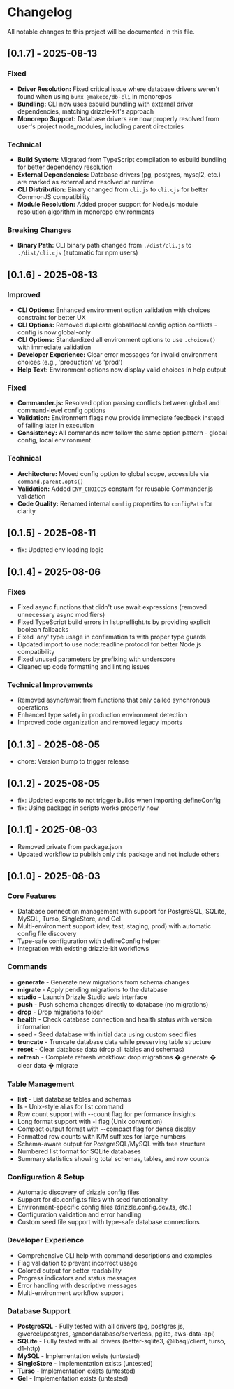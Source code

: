 # Changelog

All notable changes to this project will be documented in this file.

## [0.1.7] - 2025-08-13

### Fixed
- **Driver Resolution:** Fixed critical issue where database drivers weren't found when using `bunx @makeco/db-cli` in monorepos
- **Bundling:** CLI now uses esbuild bundling with external driver dependencies, matching drizzle-kit's approach
- **Monorepo Support:** Database drivers are now properly resolved from user's project node_modules, including parent directories

### Technical
- **Build System:** Migrated from TypeScript compilation to esbuild bundling for better dependency resolution
- **External Dependencies:** Database drivers (pg, postgres, mysql2, etc.) are marked as external and resolved at runtime
- **CLI Distribution:** Binary changed from `cli.js` to `cli.cjs` for better CommonJS compatibility
- **Module Resolution:** Added proper support for Node.js module resolution algorithm in monorepo environments

### Breaking Changes
- **Binary Path:** CLI binary path changed from `./dist/cli.js` to `./dist/cli.cjs` (automatic for npm users)

## [0.1.6] - 2025-08-13

### Improved
- **CLI Options:** Enhanced environment option validation with choices constraint for better UX
- **CLI Options:** Removed duplicate global/local config option conflicts - config is now global-only
- **CLI Options:** Standardized all environment options to use `.choices()` with immediate validation
- **Developer Experience:** Clear error messages for invalid environment choices (e.g., 'production' vs 'prod')
- **Help Text:** Environment options now display valid choices in help output

### Fixed
- **Commander.js:** Resolved option parsing conflicts between global and command-level config options
- **Validation:** Environment flags now provide immediate feedback instead of failing later in execution
- **Consistency:** All commands now follow the same option pattern - global config, local environment

### Technical
- **Architecture:** Moved config option to global scope, accessible via `command.parent.opts()`
- **Validation:** Added `ENV_CHOICES` constant for reusable Commander.js validation
- **Code Quality:** Renamed internal `config` properties to `configPath` for clarity

## [0.1.5] - 2025-08-11
- fix: Updated env loading logic

## [0.1.4] - 2025-08-06

### Fixes
- Fixed async functions that didn't use await expressions (removed unnecessary async modifiers)
- Fixed TypeScript build errors in list.preflight.ts by providing explicit boolean fallbacks
- Fixed 'any' type usage in confirmation.ts with proper type guards
- Updated import to use node:readline protocol for better Node.js compatibility
- Fixed unused parameters by prefixing with underscore
- Cleaned up code formatting and linting issues

### Technical Improvements
- Removed async/await from functions that only called synchronous operations
- Enhanced type safety in production environment detection
- Improved code organization and removed legacy imports

## [0.1.3] - 2025-08-05
- chore: Version bump to trigger release

## [0.1.2] - 2025-08-05
- fix: Updated exports to not trigger builds when importing defineConfig
- fix: Using package in scripts works properly now

## [0.1.1] - 2025-08-03

- Removed private from package.json
- Updated workflow to publish only this package and not include others

## [0.1.0] - 2025-08-03

### Core Features
- Database connection management with support for PostgreSQL, SQLite, MySQL, Turso, SingleStore, and Gel
- Multi-environment support (dev, test, staging, prod) with automatic config file discovery
- Type-safe configuration with defineConfig helper
- Integration with existing drizzle-kit workflows

### Commands
- **generate** - Generate new migrations from schema changes
- **migrate** - Apply pending migrations to the database
- **studio** - Launch Drizzle Studio web interface
- **push** - Push schema changes directly to database (no migrations)
- **drop** - Drop migrations folder
- **health** - Check database connection and health status with version information
- **seed** - Seed database with initial data using custom seed files
- **truncate** - Truncate database data while preserving table structure
- **reset** - Clear database data (drop all tables and schemas)
- **refresh** - Complete refresh workflow: drop migrations � generate � clear data � migrate

### Table Management
- **list** - List database tables and schemas
- **ls** - Unix-style alias for list command
- Row count support with --count flag for performance insights
- Long format support with -l flag (Unix convention)
- Compact output format with --compact flag for dense display
- Formatted row counts with K/M suffixes for large numbers
- Schema-aware output for PostgreSQL/MySQL with tree structure
- Numbered list format for SQLite databases
- Summary statistics showing total schemas, tables, and row counts

### Configuration & Setup
- Automatic discovery of drizzle config files
- Support for db.config.ts files with seed functionality
- Environment-specific config files (drizzle.config.dev.ts, etc.)
- Configuration validation and error handling
- Custom seed file support with type-safe database connections

### Developer Experience
- Comprehensive CLI help with command descriptions and examples
- Flag validation to prevent incorrect usage
- Colored output for better readability
- Progress indicators and status messages
- Error handling with descriptive messages
- Multi-environment workflow support

### Database Support
- **PostgreSQL** - Fully tested with all drivers (pg, postgres.js, @vercel/postgres, @neondatabase/serverless, pglite, aws-data-api)
- **SQLite** - Fully tested with all drivers (better-sqlite3, @libsql/client, turso, d1-http)
- **MySQL** - Implementation exists (untested)
- **SingleStore** - Implementation exists (untested)
- **Turso** - Implementation exists (untested)
- **Gel** - Implementation exists (untested)